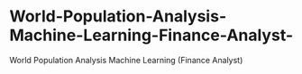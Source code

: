 # World-Population-Analysis-Machine-Learning-Finance-Analyst-
World Population Analysis Machine Learning (Finance Analyst)
